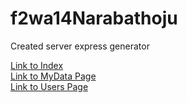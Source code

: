 # f2wa14Narabathoju

Created server express generator

[Link to Index](https://f2wa14narabathoju.onrender.com) <br>
[Link to MyData Page](https://f2wa14narabathoju.onrender.com/mydata) <br>
[Link to Users Page](https://f2wa14narabathoju.onrender.com/users) 
